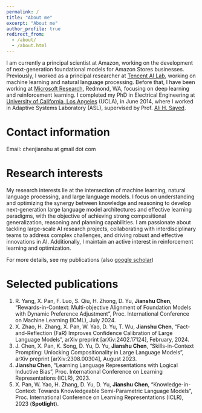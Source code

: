 ```yaml
---
permalink: /
title: "About me"
excerpt: "About me"
author_profile: true
redirect_from: 
  - /about/
  - /about.html
---
```


I am currently a principal scientist at Amazon, working on the development of next-generation foundational models for Amazon Stores businesses. Previously, I worked as a principal researcher at [Tencent AI Lab](https://ai.tencent.com/ailab/index.html), working on machine learning and natural language processing. Before that, I have been working at [Microsoft Research](https://www.microsoft.com/en-us/research/lab/microsoft-research-ai/), Redmond, WA, focusing on deep learning and reinforcement learning. I completed my PhD in Electrical Engineering at [University of California, Los Angeles](http://www.ucla.edu/) (UCLA), in June 2014, where I worked in Adaptive Systems Laboratory (ASL), supervised by Prof. [Ali H. Sayed](https://asl.epfl.ch/biography/).


Contact information
======
Email: chenjianshu at gmail dot com


Research interests
======
My research interests lie at the intersection of machine learning, natural language processing, and large language models. I focus on understanding and optimizing the synergy between knowledge and reasoning to develop next-generation large language model architectures and effective learning paradigms, with the objective of achieving strong compositional generalization, reasoning and planning capabilities. I am passionate about tackling large-scale AI research projects, collaborating with interdisciplinary teams to address complex challenges, and driving robust and effective innovations in AI. Additionally, I maintain an active interest in reinforcement learning and optimization.

For more details, see my publications (also [google scholar](https://scholar.google.com/citations?user=jQeFWdoAAAAJ&hl=en))


Selected publications
======
1. R. Yang, X. Pan, F. Luo, S. Qiu, H. Zhong, D. Yu, **Jianshu Chen**, “Rewards-in-Context: Multi-objective Alignment of Foundation Models with Dynamic Preference Adjustment”, Proc. International Conference on Machine Learning (ICML), July 2024.
1. X. Zhao, H. Zhang, X. Pan, W. Yao, D. Yu, T. Wu, **Jianshu Chen**, “Fact-and-Reflection (FaR) Improves Confidence Calibration of Large Language Models”,  arXiv preprint [arXiv:2402.17124], February, 2024.
1. J. Chen, X. Pan, K. Song, D. Yu, D. Yu, **Jianshu Chen**, “Skills-in-Context Prompting: Unlocking Compositionality in Large Language Models”, arXiv preprint [arXiv:2308.00304], August 2023.
1. **Jianshu Chen**, “Learning Language Representations with Logical Inductive Bias”, Proc. International Conference on Learning Representations (ICLR), 2023.
1. X. Pan, W. Yao, H. Zhang, D. Yu, D. Yu, **Jianshu Chen**, “Knowledge-in-Context: Towards Knowledgeable Semi-Parametric Language Models”, Proc. International Conference on Learning Representations (ICLR), 2023 (**Spotlight**).
